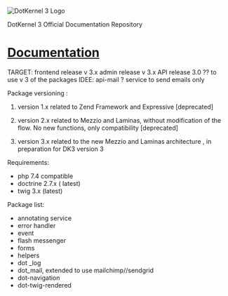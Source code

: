 ![DotKernel 3 Logo ](logo1.png)

DotKernel 3 Official Documentation Repository

# [Documentation](docs)

TARGET: 
frontend release   v 3.x
admin    release   v 3.x
API      release 3.0 ?? to use v 3 of the packages 
IDEE: api-mail ? service to send emails only 

Package versioning :
1. version 1.x related to Zend Framework  and Expressive [deprecated]

2. version 2.x related to Mezzio and Laminas, without modification of the flow. No new functions, only compatibility [deprecated]

3. version 3.x related to the new Mezzio and Laminas architecture , in preparation for DK3 version 3


Requirements:
- php 7.4 compatible 
- doctrine 2.7.x ( latest) 
- twig 3.x (latest)

Package list:

- annotating service 
- error handler 
- event 
- flash messenger 
- forms 
- helpers
- dot _log 
- dot_mail, extended to use mailchimp//sendgrid 
- dot-navigation 
- dot-twig-rendered


